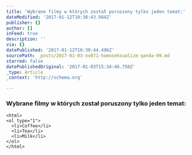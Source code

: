 ```yaml
---
title: 'Wybrane filmy w których został poruszony tylko jeden temat:'
dateModified: '2017-01-12T10:30:43.984Z'
publisher: {}
author: []
inFeed: true
description: ''
via: {}
datePublished: '2017-01-12T10:30:44.496Z'
sourcePath: _posts/2017-01-03-nv071-homoseksualizm-qanda-09.md
starred: false
datePublishedOriginal: '2017-01-03T15:34:46.750Z'
_type: Article
_context: 'http://schema.org'

---
```

### Wybrane filmy w których został poruszony tylko jeden temat:

    <html>
    <ol type="1">
      <li>Coffee</li>
      <li>Tea</li>
      <li>Milk</li>
    </ol> 
    </html>